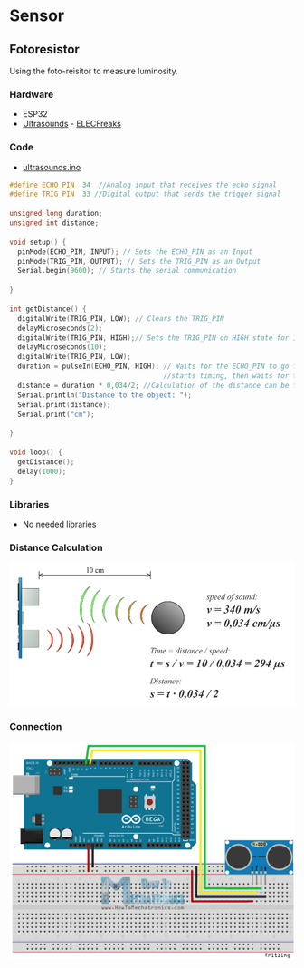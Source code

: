 # Sensor
## Fotoresistor
Using the foto-reisitor to measure luminosity.

### Hardware
* ESP32
* [Ultrasounds](docs/datasheet_ultrasounds.pdf) - [ELECFreaks](https://cdn.sparkfun.com/datasheets/Sensors/Proximity/HCSR04.pdf)

### Code
* [ultrasounds.ino](ultrasounds.ino)
```cpp
#define ECHO_PIN  34  //Analog input that receives the echo signal
#define TRIG_PIN  33 //Digital output that sends the trigger signal

unsigned long duration;
unsigned int distance;

void setup() {
  pinMode(ECHO_PIN, INPUT); // Sets the ECHO_PIN as an Input
  pinMode(TRIG_PIN, OUTPUT); // Sets the TRIG_PIN as an Output
  Serial.begin(9600); // Starts the serial communication

}

int getDistance() {
  digitalWrite(TRIG_PIN, LOW); // Clears the TRIG_PIN
  delayMicroseconds(2);
  digitalWrite(TRIG_PIN, HIGH);// Sets the TRIG_PIN on HIGH state for 10 micro seconds
  delayMicroseconds(10);
  digitalWrite(TRIG_PIN, LOW);
  duration = pulseIn(ECHO_PIN, HIGH); // Waits for the ECHO_PIN to go from LOW to HIGH, 
                                      //starts timing, then waits for the pin to go LOW and stops timing (in microseconds).
  distance = duration * 0,034/2; //Calculation of the distance can be found in docs/distance_calculation.png
  Serial.println("Distance to the object: ");
  Serial.print(distance);
  Serial.print("cm");
  
}

void loop() {
  getDistance();
  delay(1000);
}
```

### Libraries
* No needed libraries

### Distance Calculation
![Calculation image](docs/distance_calculation.png)

### Connection 
![Calculation image](docs/connection.png)
